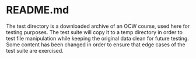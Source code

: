 # README.md

The test directory is a downloaded archive of an OCW course, used here for
testing purposes. The test suite will copy it to a temp directory in order to
test file manipulation while keeping the original data clean for future testing.
Some content has been changed in order to ensure that edge cases of the test suite are exercised.
